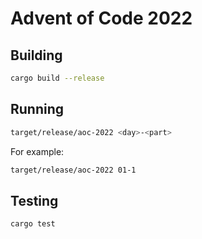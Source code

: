 # Advent of Code 2022

## Building

```bash
cargo build --release
```

## Running

```bash
target/release/aoc-2022 <day>-<part>
```

For example:
```bash
target/release/aoc-2022 01-1
```

## Testing

```bash
cargo test
```
